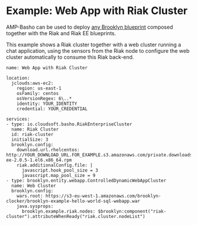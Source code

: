 ---
---

# Example: Web App with Riak Cluster

AMP-Basho can be used to deploy [any Brooklyn blueprint](http://brooklyn.io/learnmore/blueprint-tour.html)
composed together with the Riak and Riak EE blueprints.

This example shows a Riak cluster together with a web cluster running a chat application,
using the sensors from the Riak node to configure the web cluster automatically to consume
this Riak back-end.
 

```
name: Web App with Riak Cluster

location:
  jclouds:aws-ec2:
    region: us-east-1
    osFamily: centos
    osVersionRegex: 6\..*
    identity: YOUR_IDENTITY
    credential: YOUR_CREDENTIAL
    
services:
- type: io.cloudsoft.basho.RiakEnterpriseCluster
  name: Riak Cluster
  id: riak-cluster
  initialSize: 3
  brooklyn.config:
    download.url.rhelcentos: http://YOUR_DOWNLOAD_URL.FOR_EXAMPLE.s3.amazonaws.com/private.downloads.basho.com/riak_ee/YOUR_CODE/2.0/2.0.5/rhel/6/riak-ee-2.0.5-1.el6.x86_64.rpm
    riak.additionalConfig.file: |
      javascript.hook_pool_size = 3
      javascript.map_pool_size = 9
- type: brooklyn.entity.webapp.ControlledDynamicWebAppCluster
  name: Web Cluster
  brooklyn.config:
    wars.root: https://s3-eu-west-1.amazonaws.com/brooklyn-clocker/brooklyn-example-hello-world-sql-webapp.war
    java.sysprops: 
      brooklyn.example.riak.nodes: $brooklyn:component("riak-cluster").attributeWhenReady("riak.cluster.nodeList")
```
